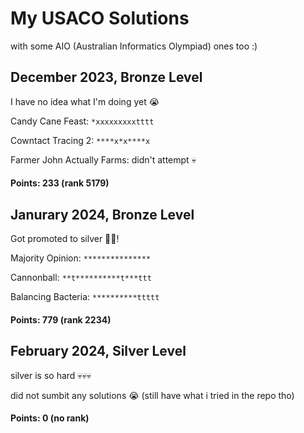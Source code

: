 # My USACO Solutions
with some AIO (Australian Informatics Olympiad) ones too :)
## December 2023, Bronze Level
I have no idea what I'm doing yet 😭

Candy Cane Feast: `*xxxxxxxxxtttt`

Cowntact Tracing 2: `****x*x****x`

Farmer John Actually Farms: didn't attempt 💀

#### Points: 233 (rank 5179)


## Janurary 2024, Bronze Level
Got promoted to silver 🎉🎉!

Majority Opinion: `***************`

Cannonball: `**t**********t***ttt`

Balancing Bacteria: `**********ttttt`

#### Points: 779 (rank 2234)


## February 2024, Silver Level
silver is so hard 💀💀💀

did not sumbit any solutions 😭 (still have what i tried in the repo tho)

#### Points: 0 (no rank)

